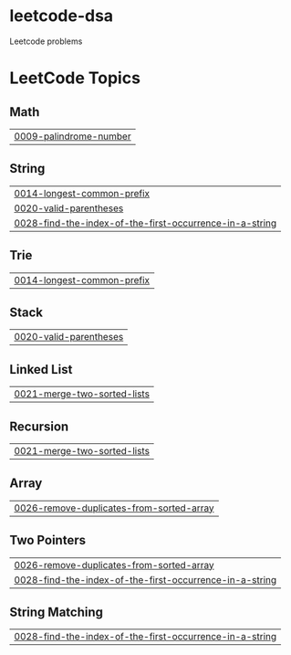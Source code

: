 # leetcode-dsa
Leetcode problems

<!---LeetCode Topics Start-->
# LeetCode Topics
## Math
|  |
| ------- |
| [0009-palindrome-number](https://github.com/qhaof26/leetcode-dsa/tree/master/0009-palindrome-number) |
## String
|  |
| ------- |
| [0014-longest-common-prefix](https://github.com/qhaof26/leetcode-dsa/tree/master/0014-longest-common-prefix) |
| [0020-valid-parentheses](https://github.com/qhaof26/leetcode-dsa/tree/master/0020-valid-parentheses) |
| [0028-find-the-index-of-the-first-occurrence-in-a-string](https://github.com/qhaof26/leetcode-dsa/tree/master/0028-find-the-index-of-the-first-occurrence-in-a-string) |
## Trie
|  |
| ------- |
| [0014-longest-common-prefix](https://github.com/qhaof26/leetcode-dsa/tree/master/0014-longest-common-prefix) |
## Stack
|  |
| ------- |
| [0020-valid-parentheses](https://github.com/qhaof26/leetcode-dsa/tree/master/0020-valid-parentheses) |
## Linked List
|  |
| ------- |
| [0021-merge-two-sorted-lists](https://github.com/qhaof26/leetcode-dsa/tree/master/0021-merge-two-sorted-lists) |
## Recursion
|  |
| ------- |
| [0021-merge-two-sorted-lists](https://github.com/qhaof26/leetcode-dsa/tree/master/0021-merge-two-sorted-lists) |
## Array
|  |
| ------- |
| [0026-remove-duplicates-from-sorted-array](https://github.com/qhaof26/leetcode-dsa/tree/master/0026-remove-duplicates-from-sorted-array) |
## Two Pointers
|  |
| ------- |
| [0026-remove-duplicates-from-sorted-array](https://github.com/qhaof26/leetcode-dsa/tree/master/0026-remove-duplicates-from-sorted-array) |
| [0028-find-the-index-of-the-first-occurrence-in-a-string](https://github.com/qhaof26/leetcode-dsa/tree/master/0028-find-the-index-of-the-first-occurrence-in-a-string) |
## String Matching
|  |
| ------- |
| [0028-find-the-index-of-the-first-occurrence-in-a-string](https://github.com/qhaof26/leetcode-dsa/tree/master/0028-find-the-index-of-the-first-occurrence-in-a-string) |
<!---LeetCode Topics End-->